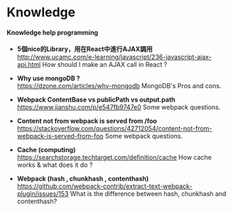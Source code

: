 # Knowledge


#### Knowledge help programming 
 
- **5個nice的Library，用在React中進行AJAX調用**  
  http://www.ucamc.com/e-learning/javascript/236-javascript-ajax-api.html
  How should I make an AJAX call in React ?
 
- **Why use mongoDB ?**  
  https://dzone.com/articles/why-mongodb
  MongoDB's Pros and cons.
  
- **Webpack ContentBase vs publicPath vs output.path**  
  https://www.jianshu.com/p/e547fb9747e0
  Some webpack questions.

- **Content not from webpack is served from /foo**  
  https://stackoverflow.com/questions/42712054/content-not-from-webpack-is-served-from-foo
  Some webpack questions.

- **Cache (computing)**  
  https://searchstorage.techtarget.com/definition/cache
  How cache works & what does it do ?
  
- **Webpack (hash , chunkhash , contenthash)**  
  https://github.com/webpack-contrib/extract-text-webpack-plugin/issues/153
  What is the difference between hash, chunkhash and contenthash? 
 

 
 
